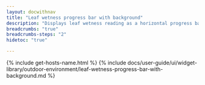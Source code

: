 ```yaml
---
layout: docwithnav
title: "Leaf wetness progress bar with background"
description: "Displays leaf wetness reading as a horizontal progress bar with background. Allows to configure value range, bar colors, and other settings."
breadcrumbs: "true"
breadcrumbs-steps: "2"
hidetoc: "true"

---
```

{% include get-hosts-name.html %}
{% include docs/user-guide/ui/widget-library/outdoor-environment/leaf-wetness-progress-bar-with-background.md %}
